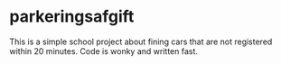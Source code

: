 # parkeringsafgift
This is a simple school project about fining cars that are not registered within 20 minutes. Code is wonky and written fast.
